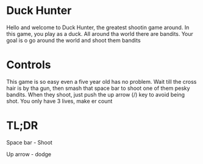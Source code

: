 # Duck Hunter
Hello and welcome to Duck Hunter, the greatest shootin game around. In this game, you play as a duck.
All around tha world there are bandits. Your goal is o go around the world and shoot them bandits
# Controls
This game is so easy even a five year old has no problem. Wait till the cross hair is by tha gun, then smash that space bar to shoot one of them pesky bandits.
When they shoot, just push the up arrow (/\) key to avoid being shot. You only have 3 lives, make er count
# TL;DR
Space bar - Shoot

Up arrow - dodge
